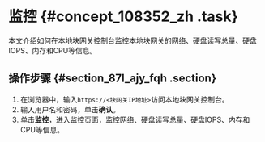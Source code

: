 # 监控 {#concept_108352_zh .task}

本文介绍如何在本地块网关控制台监控本地块网关的网络、硬盘读写总量、硬盘IOPS、内存和CPU等信息。

## 操作步骤 {#section_87l_ajy_fqh .section}

1.  在浏览器中，输入`https://<块网关IP地址>`访问本地块网关控制台。
2.  输入用户名和密码，单击**确认**。
3.  单击**监控**，进入监控页面，监控网络、硬盘读写总量、硬盘IOPS、内存和CPU等信息。

